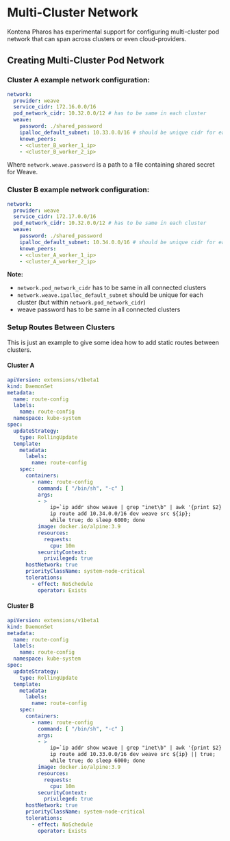 # Multi-Cluster Network

Kontena Pharos has experimental support for configuring multi-cluster pod network that can span across clusters or even cloud-providers.

## Creating Multi-Cluster Pod Network

### Cluster A example network configuration:

```yaml
network:
  provider: weave
  service_cidr: 172.16.0.0/16
  pod_network_cidr: 10.32.0.0/12 # has to be same in each cluster
  weave:
    password: ./shared_password
    ipalloc_default_subnet: 10.33.0.0/16 # should be unique cidr for each cluster (within pod_network_cidr)
    known_peers:
    - <cluster_B_worker_1_ip>
    - <cluster_B_worker_2_ip>
```

Where `network.weave.password` is a path to a file containing shared secret for Weave.


### Cluster B example network configuration:

```yaml
network:
  provider: weave
  service_cidr: 172.17.0.0/16
  pod_network_cidr: 10.32.0.0/12 # has to be same in each cluster
  weave:
    password: ./shared_password
    ipalloc_default_subnet: 10.34.0.0/16 # should be unique cidr for each cluster (within pod_network_cidr)
    known_peers:
    - <cluster_A_worker_1_ip>
    - <cluster_A_worker_2_ip>
```

**Note:**
- `network.pod_network_cidr` has to be same in all connected clusters
- `network.weave.ipalloc_default_subnet` should be unique for each cluster (but within `network.pod_network_cidr`)
- weave password has to be same in all connected clusters


### Setup Routes Between Clusters

This is just an example to give some idea how to add static routes between clusters.

#### Cluster A

```yaml
apiVersion: extensions/v1beta1
kind: DaemonSet
metadata:
  name: route-config
  labels:
    name: route-config
  namespace: kube-system
spec:
  updateStrategy:
    type: RollingUpdate
  template:
    metadata:
      labels:
        name: route-config
    spec:
      containers:
        - name: route-config
          command: [ "/bin/sh", "-c" ]
          args:
          - >
              ip=`ip addr show weave | grep "inet\b" | awk '{print $2}' | cut -d/ -f1`;
              ip route add 10.34.0.0/16 dev weave src ${ip};
              while true; do sleep 6000; done
          image: docker.io/alpine:3.9
          resources:
            requests:
              cpu: 10m
          securityContext:
            privileged: true
      hostNetwork: true
      priorityClassName: system-node-critical
      tolerations:
        - effect: NoSchedule
          operator: Exists

```

#### Cluster B

```yaml
apiVersion: extensions/v1beta1
kind: DaemonSet
metadata:
  name: route-config
  labels:
    name: route-config
  namespace: kube-system
spec:
  updateStrategy:
    type: RollingUpdate
  template:
    metadata:
      labels:
        name: route-config
    spec:
      containers:
        - name: route-config
          command: [ "/bin/sh", "-c" ]
          args:
          - >
              ip=`ip addr show weave | grep "inet\b" | awk '{print $2}' | cut -d/ -f1`;
              ip route add 10.33.0.0/16 dev weave src ${ip} || true;
              while true; do sleep 6000; done
          image: docker.io/alpine:3.9
          resources:
            requests:
              cpu: 10m
          securityContext:
            privileged: true
      hostNetwork: true
      priorityClassName: system-node-critical
      tolerations:
        - effect: NoSchedule
          operator: Exists
```
